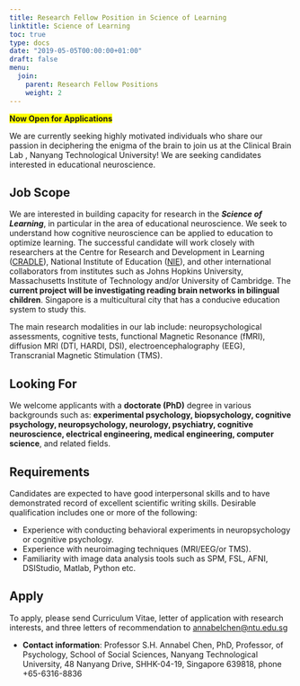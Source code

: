 ```yaml
---
title: Research Fellow Position in Science of Learning
linktitle: Science of Learning
toc: true
type: docs
date: "2019-05-05T00:00:00+01:00"
draft: false
menu:
  join:
    parent: Research Fellow Positions
    weight: 2
---
```


<span style="background-color: #FFFF00">**Now Open for Applications**</span>

We are currently seeking highly motivated individuals who share our passion in deciphering the enigma of the brain to join us at the Clinical Brain Lab , Nanyang Technological University! We are seeking candidates interested in educational neuroscience.
## Job Scope

We are interested in building capacity for research in the ***Science of Learning***, in particular in the area of educational neuroscience. We seek to understand how cognitive neuroscience can be applied to education to optimize learning. The successful candidate will work closely with researchers at the Centre for Research and Development in Learning ([CRADLE](https://cradle.ntu.edu.sg/Pages/home.aspx)), National Institute of Education ([NIE](https://www.nie.edu.sg/)), and other international collaborators from institutes such as Johns Hopkins University, Massachusetts Institute of Technology and/or University of Cambridge. The **current project will be investigating reading brain networks in bilingual children**. Singapore is a multicultural city that has a conducive education system to study this.

The main research modalities in our lab include: neuropsychological assessments, cognitive tests, functional Magnetic Resonance (fMRI), diffusion MRI (DTI, HARDI, DSI), electroencephalography (EEG), Transcranial Magnetic Stimulation (TMS).

## Looking For

We welcome applicants with a **doctorate (PhD)** degree in various backgrounds such as:
**experimental psychology, biopsychology, cognitive psychology, neuropsychology, neurology,
psychiatry, cognitive neuroscience, electrical engineering, medical engineering, computer science**, and related fields.


## Requirements
Candidates are expected to have good interpersonal skills and to have demonstrated record of excellent scientific writing skills. Desirable qualification includes one or more of the following:

* Experience with conducting behavioral experiments in neuropsychology or cognitive psychology.
* Experience with neuroimaging techniques (MRI/EEG/or TMS).
* Familiarity with image data analysis tools such as SPM, FSL, AFNI, DSIStudio, Matlab, Python etc.

## Apply

To apply, please send Curriculum Vitae, letter of application with research interests, and three letters of recommendation to annabelchen@ntu.edu.sg

* **Contact information**: Professor S.H. Annabel Chen, PhD, Professor, of Psychology, School of Social Sciences, Nanyang Technological University, 48 Nanyang Drive, SHHK-04-19, Singapore 639818, phone +65-6316-8836


